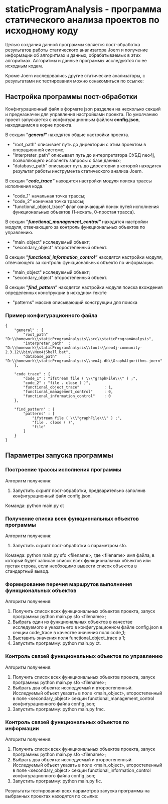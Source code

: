 staticProgramAnalysis - программа статического анализа проектов по исходному коду
=====================

Целью создания данной программы является пост-обработка результатов работы статического анализатора Joern и получение информации об алгоритмах и данных, обрабатываемых в этих алгоритмах. Алгоритмы и данные программы исследуются по ее исходным кодам.

Кроме Joern исследовались другие статические анализаторы, с результатами их тестирования можно ознакомиться по ссылке: 

Настройка программы пост-обработки
-----------------------------------

Конфигурационный файл в формате json разделен на несколько секций и предназначен для управления настройками проекта. По умолчанию проект запускается с конфигурационным файлом **config.json**, находящимся в корне проекта.

В секции ***"general"*** находятся общие настройки проекта. 
- "root_path" описывает путь до директории с этим проектом в операционной системе;
- "interpreter_path" описывает путь до интерпретатора СУБД neo4j, позволяющего исполнять запросы с базе данных;
- "database_path" описывает путь до директории в которой находится результат работы инструмента статического анализа Joern.

В секции ***"code_trace"*** находятся настройки модуля поиска трассы исполнения кода.
- "code_1" начальная точка трассы;
- "code_2" конечная точка трассы;
- "functional_object_trace" флаг означающий поиск путей исполнения функциональных объектов (1-искать, 0-простая трасса).

В секции ***"functional_management_control"*** находятся настройки модуля, отвечающего за контроль функциональных объектов по управлению.
- "main_object" исследуемый объект;
- "secondary_object" второстепенный объект.

В секции ***"functional_information_control"*** находятся настройки модуля, отвечающего за контроль функциональных объекто по информации.
- "main_object" исследуемый объект;
- "secondary_object" второстепенный объект.

В секции ***"find_pattern"*** находятся настройки модуля поиска вхождения определенных конструкции в исходном тексте
- "patterns" массив описывающий конструкции для поиска

### Пример конфигурационного файла

    {
        "general" : {
            "root_path"         : "D:\\homework\\staticProgramAnalysis\\src\\staticProgramAnalysis",
            "interpreter_path"  : "D:\\homework\\staticProgramAnalysis\\tools\\neo4j-community-2.3.12\\bin\\Neo4jShell.bat",
            "database_path"     : "D:\\homework\\staticProgramAnalysis\\neo4j-db\\GraphAlgorithms-joern"
        },
    
        "code_trace" : {
            "code_1" : "ifstream file ( \\\"graphFile\\\" ) ;",
            "code_2" : "file . close ( )",
            "functional_object_trace"           : 1,
            "functional_management_control"     : 0,
            "functional_information_control"    : 0
        },
    
        "find_pattern" : {
            "patterns" : [
                "ifstream file ( \\\"graphFile\\\" ) ;",
                "file . close ( )",
                "file"
            ]
        }
    }
   
   
Параметры запуска программы
-----------------------------------

### Построение трассы исполнения программы

Алгоритм получения:
1. Запустить скрипт пост-обработки, предварительно заполнив конфигурационный файл config.json.

Команда: python main.py ct

### Получение списка всех функциональных объектов программы

Алгоритм получения:
1. Запустить скрипт пост-обработки с параметром sfo.

Команда: python main.py sfo \<filename\>, где \<filename\> имя файла, в который будет записан список всех функциональных объектов или пустая строка, если необходимо вывести список объектов в стандартный вывод.

### Формирование перечня маршрутов выполнения функциональных объектов

Алгоритм получения:
1. Получить список всех функциональных объектов проекта, запуск программы: python main.py sfo \<filename\>;
2. Выбрать один из функциональных объектов в качестве исследуемого и указать его в конфигурационном файле config.json в секции code_trace в качестве значения поля code_1;
3. Выставить значения поля functional_object_trace в 1;
4. Запустить программу: python main.py ct.

### Контроль связей функциональных объектов по управлению

Алгоритм получения:
1. Получить список всех функциональных объектов проекта, запуск программы: python main.py sfo \<filename\>;
2. Выбрать два объекта: исследуемый и второстепенный. Исследуемый объект указать в поле \<main_object\>, второстепенный в поле \<secondary_object\> секции functional_management_control конфигурационного файла config.json;
3. Запустить программу: python main.py fmc.

### Контроль связей функциональных объектов по информации
Алгоритм получения:
1. Получить список всех функциональных объектов проекта, запуск программы: python main.py sfo \<filename\>;
2. Выбрать два объекта: исследуемый и второстепенный. Исследуемый объект указать в поле \<main_object\>, второстепенный в поле \<secondary_object\> секции functional_information_control конфигурационного файла config.json;
3. Запустить программу: python main.py fic.

Результаты тестирования всех параметров запуска программы на выбранных проектах находятся по ссылке: 